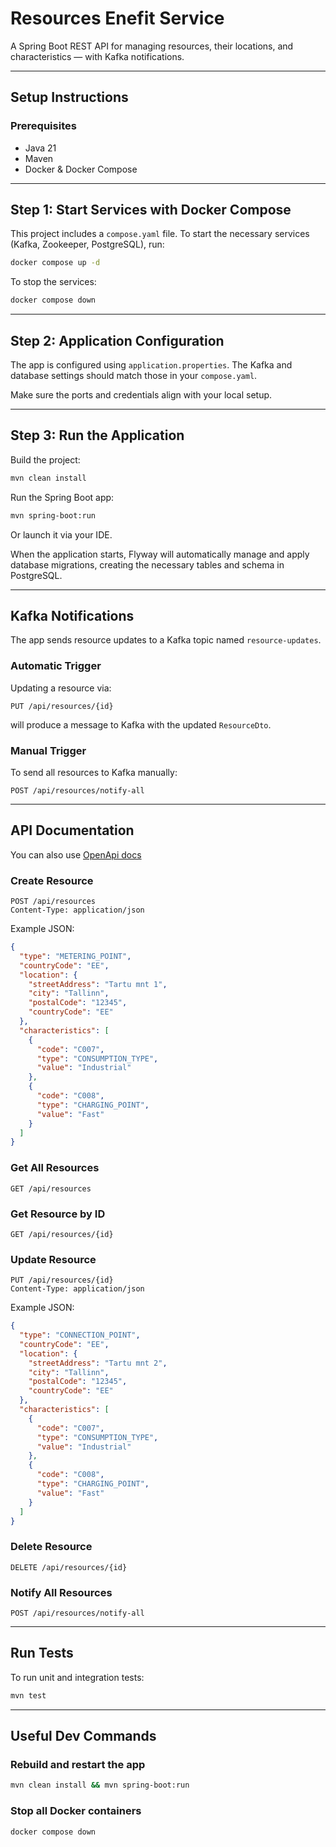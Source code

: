 # Resources Enefit Service

A Spring Boot REST API for managing resources, their locations, and characteristics — with Kafka notifications.

---

## Setup Instructions

### Prerequisites

- Java 21
- Maven
- Docker & Docker Compose

---

## Step 1: Start Services with Docker Compose

This project includes a `compose.yaml` file. To start the necessary services (Kafka, Zookeeper, PostgreSQL), run:

```bash
docker compose up -d
```

To stop the services:

```bash
docker compose down
```

---

## Step 2: Application Configuration

The app is configured using `application.properties`. The Kafka and database settings should match those in your `compose.yaml`.

Make sure the ports and credentials align with your local setup.

---

## Step 3: Run the Application

Build the project:

```bash
mvn clean install
```

Run the Spring Boot app:

```bash
mvn spring-boot:run
```

Or launch it via your IDE.

When the application starts, Flyway will automatically manage and apply database migrations, creating the necessary tables and schema in PostgreSQL.

---

## Kafka Notifications

The app sends resource updates to a Kafka topic named `resource-updates`.

### Automatic Trigger

Updating a resource via:

```http
PUT /api/resources/{id}
```

will produce a message to Kafka with the updated `ResourceDto`.

### Manual Trigger

To send all resources to Kafka manually:

```http
POST /api/resources/notify-all
```

---

## API Documentation

You can also use [OpenApi docs](http://localhost:8080/swagger-ui/index.html#/)

### Create Resource

```http
POST /api/resources
Content-Type: application/json
```

Example JSON:

```json
{
  "type": "METERING_POINT",
  "countryCode": "EE",
  "location": {
    "streetAddress": "Tartu mnt 1",
    "city": "Tallinn",
    "postalCode": "12345",
    "countryCode": "EE"
  },
  "characteristics": [
    {
      "code": "C007",
      "type": "CONSUMPTION_TYPE",
      "value": "Industrial"
    },
    {
      "code": "C008",
      "type": "CHARGING_POINT",
      "value": "Fast"
    }
  ]
}
```

### Get All Resources

```http
GET /api/resources
```

### Get Resource by ID

```http
GET /api/resources/{id}
```

### Update Resource

```http
PUT /api/resources/{id}
Content-Type: application/json
```

Example JSON:

```json
{
  "type": "CONNECTION_POINT",
  "countryCode": "EE",
  "location": {
    "streetAddress": "Tartu mnt 2",
    "city": "Tallinn",
    "postalCode": "12345",
    "countryCode": "EE"
  },
  "characteristics": [
    {
      "code": "C007",
      "type": "CONSUMPTION_TYPE",
      "value": "Industrial"
    },
    {
      "code": "C008",
      "type": "CHARGING_POINT",
      "value": "Fast"
    }
  ]
}
```

### Delete Resource

```http
DELETE /api/resources/{id}
```

### Notify All Resources

```http
POST /api/resources/notify-all
```

---

## Run Tests

To run unit and integration tests:

```bash
mvn test
```

---

## Useful Dev Commands

### Rebuild and restart the app

```bash
mvn clean install && mvn spring-boot:run
```

### Stop all Docker containers

```bash
docker compose down
```
